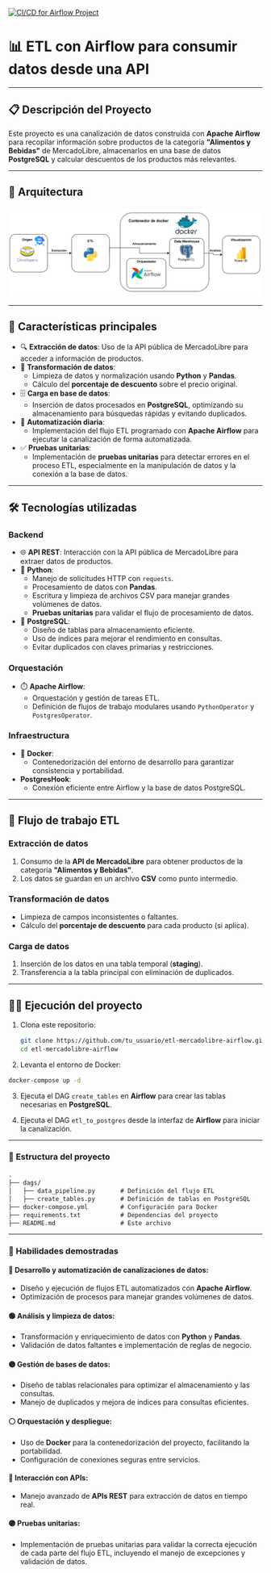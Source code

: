 [![CI/CD for Airflow Project](https://github.com/Siderck/Pipeline-Airflow-Docker-API/actions/workflows/docker.yaml/badge.svg)](https://github.com/Siderck/Pipeline-Airflow-Docker-API/actions/workflows/docker.yaml)

# 📊 ETL con Airflow para consumir datos desde una API
---

## 📋 Descripción del Proyecto
Este proyecto es una canalización de datos construida con **Apache Airflow** para recopilar información sobre productos de la categoría **"Alimentos y Bebidas"** de MercadoLibre, almacenarlos en una base de datos **PostgreSQL** y calcular descuentos de los productos más relevantes.

---

## 🔧 Arquitectura

![Arquitectura del Proyecto](images/diagram.png)


---

## 🌟 Características principales
- 🔍 **Extracción de datos**: Uso de la API pública de MercadoLibre para acceder a información de productos.
- 🧹 **Transformación de datos**:
  - Limpieza de datos y normalización usando **Python** y **Pandas**.
  - Cálculo del **porcentaje de descuento** sobre el precio original.
- 🗄️ **Carga en base de datos**:
  - Inserción de datos procesados en **PostgreSQL**, optimizando su almacenamiento para búsquedas rápidas y evitando duplicados.
- 🔄 **Automatización diaria**:
  - Implementación del flujo ETL programado con **Apache Airflow** para ejecutar la canalización de forma automatizada.
- ✅ **Pruebas unitarias**:
  - Implementación de **pruebas unitarias** para detectar errores en el proceso ETL, especialmente en la manipulación de datos y la conexión a la base de datos.

---

## 🛠️ Tecnologías utilizadas

### Backend
- 🌐 **API REST**: Interacción con la API pública de MercadoLibre para extraer datos de productos.
- 🐍 **Python**:
  - Manejo de solicitudes HTTP con `requests`.
  - Procesamiento de datos con **Pandas**.
  - Escritura y limpieza de archivos CSV para manejar grandes volúmenes de datos.
  - **Pruebas unitarias** para validar el flujo de procesamiento de datos.
- 🐘 **PostgreSQL**:
  - Diseño de tablas para almacenamiento eficiente.
  - Uso de índices para mejorar el rendimiento en consultas.
  - Evitar duplicados con claves primarias y restricciones.

### Orquestación
- ⏱️ **Apache Airflow**:
  - Orquestación y gestión de tareas ETL.
  - Definición de flujos de trabajo modulares usando `PythonOperator` y `PostgresOperator`.

### Infraestructura
- 🐳 **Docker**:
  - Contenedorización del entorno de desarrollo para garantizar consistencia y portabilidad.
- **PostgresHook**:
  - Conexión eficiente entre Airflow y la base de datos PostgreSQL.

---

## 🚀 Flujo de trabajo ETL

### Extracción de datos
1. Consumo de la **API de MercadoLibre** para obtener productos de la categoría **"Alimentos y Bebidas"**.
2. Los datos se guardan en un archivo **CSV** como punto intermedio.

### Transformación de datos
- Limpieza de campos inconsistentes o faltantes.
- Cálculo del **porcentaje de descuento** para cada producto (si aplica).

### Carga de datos
1. Inserción de los datos en una tabla temporal (**staging**).
2. Transferencia a la tabla principal con eliminación de duplicados.

---

## 🧑‍💻 Ejecución del proyecto

1. Clona este repositorio:
   ```bash
   git clone https://github.com/tu_usuario/etl-mercadolibre-airflow.git
   cd etl-mercadolibre-airflow

2. Levanta el entorno de Docker:
```bash
docker-compose up -d
```

3. Ejecuta el DAG `create_tables` en **Airflow** para crear las tablas necesarias en **PostgreSQL**.


4. Ejecuta el DAG `etl_to_postgres` desde la interfaz de **Airflow** para iniciar la canalización.

---

### 📂 Estructura del proyecto
```plaintext
.
├── dags/
│   ├── data_pipeline.py       # Definición del flujo ETL
│   ├── create_tables.py       # Definición de tablas en PostgreSQL
├── docker-compose.yml         # Configuración para Docker
├── requirements.txt           # Dependencias del proyecto
├── README.md                  # Este archivo
```

---

### 🎯 Habilidades demostradas

#### 🔵 Desarrollo y automatización de canalizaciones de datos:
- Diseño y ejecución de flujos ETL automatizados con **Apache Airflow**.
- Optimización de procesos para manejar grandes volúmenes de datos.

#### 🟢 Análisis y limpieza de datos:
- Transformación y enriquecimiento de datos con **Python** y **Pandas**.
- Validación de datos faltantes e implementación de reglas de negocio.

#### 🟡 Gestión de bases de datos:
- Diseño de tablas relacionales para optimizar el almacenamiento y las consultas.
- Manejo de duplicados y mejora de índices para consultas eficientes.

#### ⚪ Orquestación y despliegue:
- Uso de **Docker** para la contenedorización del proyecto, facilitando la portabilidad.
- Configuración de conexiones seguras entre servicios.

#### 🔴 Interacción con APIs:
- Manejo avanzado de **APIs REST** para extracción de datos en tiempo real.

#### 🟣 Pruebas unitarias:
- Implementación de pruebas unitarias para validar la correcta ejecución de cada parte del flujo ETL, incluyendo el manejo de excepciones y validación de datos.
